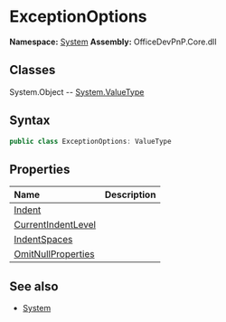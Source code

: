 # ExceptionOptions

**Namespace:** [System](System.md)
**Assembly:** OfficeDevPnP.Core.dll
## Classes
System.Object
-- [System.ValueType](System.ValueType.md)
## Syntax
```C#
public class ExceptionOptions: ValueType
```
## Properties
|**Name**|**Description**|
|:-----|:-----|
| [Indent](ExceptionOptions.Indent.md) | 
| [CurrentIndentLevel](ExceptionOptions.CurrentIndentLevel.md) | 
| [IndentSpaces](ExceptionOptions.IndentSpaces.md) | 
| [OmitNullProperties](ExceptionOptions.OmitNullProperties.md) | 
## See also
- [System](System.md)
